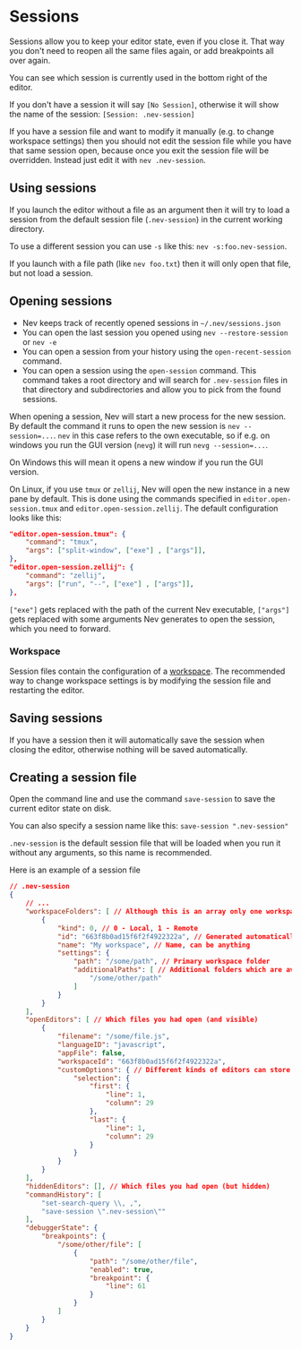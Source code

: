 # Sessions

Sessions allow you to keep your editor state, even if you close it. That way you don't need to reopen all the same files again, or add breakpoints all over again.

You can see which session is currently used in the bottom right of the editor.

If you don't have a session it will say `[No Session]`, otherwise it will show the name of the session:  `[Session: .nev-session]`

If you have a session file and want to modify it manually (e.g. to change workspace settings) then you should not edit the session file while you have that same session open, because once you exit the session file will be overridden.
Instead just edit it with `nev .nev-session`.

## Using sessions

If you launch the editor without a file as an argument then it will try to load a session from the default session file (`.nev-session`) in the current working directory.

To use a different session you can use `-s` like this: `nev -s:foo.nev-session`.

If you launch with a file path (like `nev foo.txt`) then it will only open that file, but not load a session.

## Opening sessions

- Nev keeps track of recently opened sessions in `~/.nev/sessions.json`
- You can open the last session you opened using `nev --restore-session` or `nev -e`
- You can open a session from your history using the `open-recent-session` command.
- You can open a session using the `open-session` command. This command takes a root directory and will
  search for `.nev-session` files in that directory and subdirectories and allow you to pick from the found sessions.

When opening a session, Nev will start a new process for the new session.
By default the command it runs to open the new session is `nev --session=...`.
`nev` in this case refers to the own executable, so if e.g. on windows you run the GUI version (`nevg`) it will run `nevg --session=...`.

On Windows this will mean it opens a new window if you run the GUI version.

On Linux, if you use `tmux` or `zellij`, Nev will open the new instance in a new pane by default.
This is done using the commands specified in `editor.open-session.tmux` and `editor.open-session.zellij`.
The default configuration looks like this:
```json
"editor.open-session.tmux": {
    "command": "tmux",
    "args": ["split-window", ["exe"] , ["args"]],
},
"editor.open-session.zellij": {
    "command": "zellij",
    "args": ["run", "--", ["exe"] , ["args"]],
},
```

`["exe"]` gets replaced with the path of the current Nev executable, `["args"]` gets replaced with some arguments Nev generates to open the session, which you need to forward.

### Workspace

Session files contain the configuration of a [workspace](workspaces.md). The recommended way to change workspace settings
is by modifying the session file and restarting the editor.

## Saving sessions

If you have a session then it will automatically save the session when closing the editor, otherwise nothing will be saved automatically.

## Creating a session file

Open the command line and use the command `save-session` to save the current editor state on disk.

You can also specify a session name like this: `save-session ".nev-session"`

`.nev-session` is the default session file that will be loaded when you run it without any arguments, so this name is recommended.

Here is an example of a session file
```json
// .nev-session
{
    // ...
    "workspaceFolders": [ // Although this is an array only one workspace is supported.
        {
            "kind": 0, // 0 - Local, 1 - Remote
            "id": "663f8b0ad15f6f2f4922322a", // Generated automatically, but currently not really used
            "name": "My workspace", // Name, can be anything
            "settings": {
                "path": "/some/path", // Primary workspace folder
                "additionalPaths": [ // Additional folders which are available for e.g. choose-file command
                    "/some/other/path"
                ]
            }
        }
    ],
    "openEditors": [ // Which files you had open (and visible)
        {
            "filename": "/some/file.js",
            "languageID": "javascript",
            "appFile": false,
            "workspaceId": "663f8b0ad15f6f2f4922322a",
            "customOptions": { // Different kinds of editors can store their own state
                "selection": {
                    "first": {
                        "line": 1,
                        "column": 29
                    },
                    "last": {
                        "line": 1,
                        "column": 29
                    }
                }
            }
        }
    ],
    "hiddenEditors": [], // Which files you had open (but hidden)
    "commandHistory": [
        "set-search-query \\, ,",
        "save-session \".nev-session\""
    ],
    "debuggerState": {
        "breakpoints": {
            "/some/other/file": [
                {
                    "path": "/some/other/file",
                    "enabled": true,
                    "breakpoint": {
                        "line": 61
                    }
                }
            ]
        }
    }
}
```
